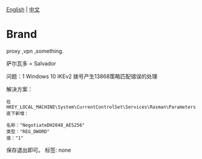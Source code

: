 [English](README.md) | [中文](README-zh.md)

# Brand
proxy ,vpn ,something.

萨尔瓦多 = Salvador


问题：1 Windows 10 IKEv2 拨号产生13868策略匹配错误的处理

解决方案：
```
在 HKEY_LOCAL_MACHINE\System\CurrentControlSet\Services\Rasman\Parameters 
底下新增：

名称："NegotiateDH2048_AES256"
类型："REG_DWORD"
值："1"
```
保存退出即可。
标签: none
